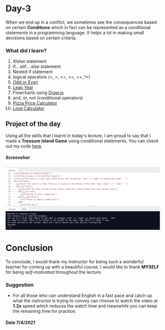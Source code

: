# Day-3

When we end up in a conflict, we sometimes see the consequences based on certain **Conditions** which in fact can be represented as a conditional statements in a programming language. It helps a lot in making small decisions based on certain criteria.



### What did I learn?

1. if/else statement
2. if....elif....else statement
3. Nested if statement
4. logical operators (<, >, <=, >=, ==, !=)
5. [Odd or Even](https://replit.com/@skandasharma/odd-or-even)
6. [Leap Year](https://replit.com/@skandasharma/Leap-Year)
7. Flowcharts using [Draw.io](https://app.diagrams.net/)
8. and, or, not (conditional operators)
9. [Pizza Price Calculator](https://replit.com/@skandasharma/Pizza-Price-Calculator)
10. [Love Calculator](https://replit.com/@skandasharma/Love-Calculator)



## Project of the day

Using all the skills that I learnt in today's lecture, I am proud to say that I made a **Treasure Island Game** using conditional statements. You can check out my code [here](https://replit.com/@skandasharma/treasure-island). 

##### Screenshot

![Treasure Island](images/d3.JPG)

# Conclusion

To conclude, I would thank my instructor for being such a wonderful teacher for coming up with a beautiful course. I would like to thank **MYSELF** for being _self-motivated_ throughout the lecture. 

### Suggestion

- For all those who can understand English in a fast pace and catch up what the instructor is trying to convey can choose to watch the video at **1.2x** speed which reduces the watch time and meanwhile you can keep the remaining time for practice.

#### Date 7/4/2021
